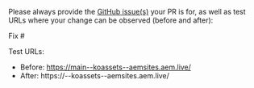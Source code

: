 Please always provide the [GitHub issue(s)](../issues) your PR is for, as well as test URLs where your change can be observed (before and after):

Fix #<gh-issue-id>

Test URLs:
- Before: https://main--koassets--aemsites.aem.live/
- After: https://<branch>--koassets--aemsites.aem.live/
